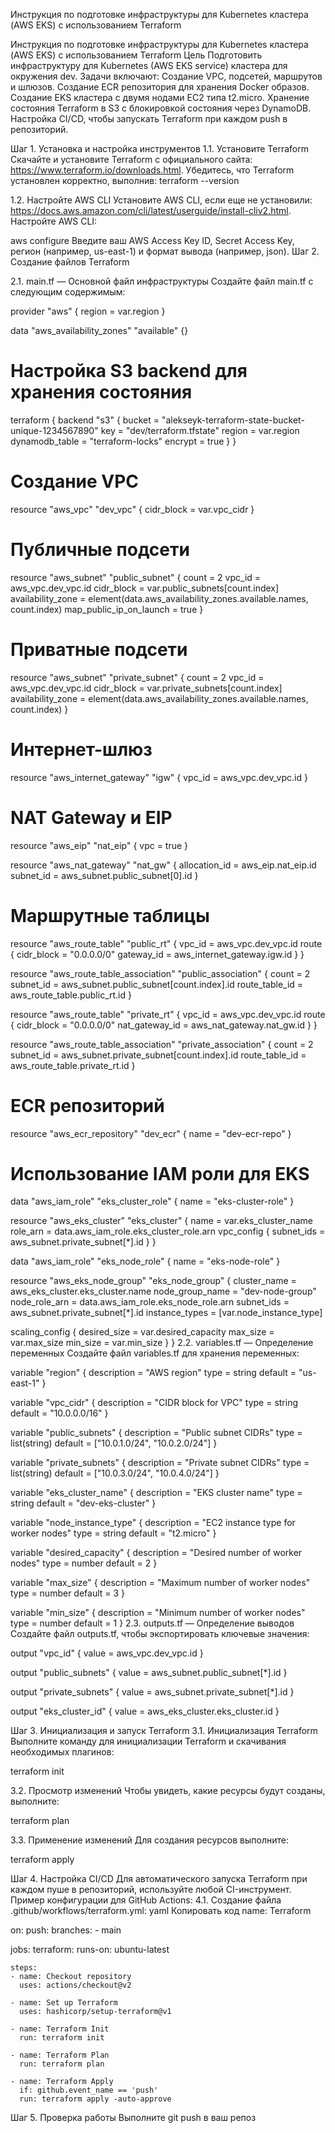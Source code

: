Инструкция по подготовке инфраструктуры для Kubernetes кластера (AWS EKS) с использованием Terraform

Инструкция по подготовке инфраструктуры для Kubernetes кластера (AWS EKS) с использованием Terraform
Цель
Подготовить инфраструктуру для Kubernetes (AWS EKS service) кластера для окружения dev. Задачи включают:
Создание VPC, подсетей, маршрутов и шлюзов.
Создание ECR репозитория для хранения Docker образов.
Создание EKS кластера с двумя нодами EC2 типа t2.micro.
Хранение состояния Terraform в S3 с блокировкой состояния через DynamoDB.
Настройка CI/CD, чтобы запускать Terraform при каждом push в репозиторий.

Шаг 1. Установка и настройка инструментов
1.1. Установите Terraform
Скачайте и установите Terraform с официального сайта: https://www.terraform.io/downloads.html.
Убедитесь, что Terraform установлен корректно, выполнив:
terraform --version

1.2. Настройте AWS CLI
Установите AWS CLI, если еще не установили: https://docs.aws.amazon.com/cli/latest/userguide/install-cliv2.html.
Настройте AWS CLI:

aws configure
Введите ваш AWS Access Key ID, Secret Access Key, регион (например, us-east-1) и формат вывода (например, json).
Шаг 2. Создание файлов Terraform

2.1. main.tf — Основной файл инфраструктуры
Создайте файл main.tf с следующим содержимым:

provider "aws" {
  region = var.region
}

data "aws_availability_zones" "available" {}

# Настройка S3 backend для хранения состояния
terraform {
  backend "s3" {
    bucket         = "alekseyk-terraform-state-bucket-unique-1234567890"
    key            = "dev/terraform.tfstate"
    region         = var.region
    dynamodb_table = "terraform-locks"
    encrypt        = true
  }
}

# Создание VPC
resource "aws_vpc" "dev_vpc" {
  cidr_block = var.vpc_cidr
}

# Публичные подсети
resource "aws_subnet" "public_subnet" {
  count                   = 2
  vpc_id                  = aws_vpc.dev_vpc.id
  cidr_block              = var.public_subnets[count.index]
  availability_zone       = element(data.aws_availability_zones.available.names, count.index)
  map_public_ip_on_launch = true
}

# Приватные подсети
resource "aws_subnet" "private_subnet" {
  count             = 2
  vpc_id            = aws_vpc.dev_vpc.id
  cidr_block        = var.private_subnets[count.index]
  availability_zone = element(data.aws_availability_zones.available.names, count.index)
}

# Интернет-шлюз
resource "aws_internet_gateway" "igw" {
  vpc_id = aws_vpc.dev_vpc.id
}

# NAT Gateway и EIP
resource "aws_eip" "nat_eip" {
  vpc = true
}

resource "aws_nat_gateway" "nat_gw" {
  allocation_id = aws_eip.nat_eip.id
  subnet_id     = aws_subnet.public_subnet[0].id
}

# Маршрутные таблицы
resource "aws_route_table" "public_rt" {
  vpc_id = aws_vpc.dev_vpc.id
  route {
    cidr_block = "0.0.0.0/0"
    gateway_id = aws_internet_gateway.igw.id
  }
}

resource "aws_route_table_association" "public_association" {
  count          = 2
  subnet_id      = aws_subnet.public_subnet[count.index].id
  route_table_id = aws_route_table.public_rt.id
}

resource "aws_route_table" "private_rt" {
  vpc_id = aws_vpc.dev_vpc.id
  route {
    cidr_block     = "0.0.0.0/0"
    nat_gateway_id = aws_nat_gateway.nat_gw.id
  }
}

resource "aws_route_table_association" "private_association" {
  count          = 2
  subnet_id      = aws_subnet.private_subnet[count.index].id
  route_table_id = aws_route_table.private_rt.id
}

# ECR репозиторий
resource "aws_ecr_repository" "dev_ecr" {
  name = "dev-ecr-repo"
}

# Использование IAM роли для EKS
data "aws_iam_role" "eks_cluster_role" {
  name = "eks-cluster-role"
}

resource "aws_eks_cluster" "eks_cluster" {
  name     = var.eks_cluster_name
  role_arn = data.aws_iam_role.eks_cluster_role.arn
  vpc_config {
    subnet_ids = aws_subnet.private_subnet[*].id
  }
}

data "aws_iam_role" "eks_node_role" {
  name = "eks-node-role"
}

resource "aws_eks_node_group" "eks_node_group" {
  cluster_name    = aws_eks_cluster.eks_cluster.name
  node_group_name = "dev-node-group"
  node_role_arn   = data.aws_iam_role.eks_node_role.arn
  subnet_ids      = aws_subnet.private_subnet[*].id
  instance_types  = [var.node_instance_type]

  scaling_config {
    desired_size = var.desired_capacity
    max_size     = var.max_size
    min_size     = var.min_size
  }
}
2.2. variables.tf — Определение переменных
Создайте файл variables.tf для хранения переменных:

variable "region" {
  description = "AWS region"
  type        = string
  default     = "us-east-1"
}

variable "vpc_cidr" {
  description = "CIDR block for VPC"
  type        = string
  default     = "10.0.0.0/16"
}

variable "public_subnets" {
  description = "Public subnet CIDRs"
  type        = list(string)
  default     = ["10.0.1.0/24", "10.0.2.0/24"]
}

variable "private_subnets" {
  description = "Private subnet CIDRs"
  type        = list(string)
  default     = ["10.0.3.0/24", "10.0.4.0/24"]
}

variable "eks_cluster_name" {
  description = "EKS cluster name"
  type        = string
  default     = "dev-eks-cluster"
}

variable "node_instance_type" {
  description = "EC2 instance type for worker nodes"
  type        = string
  default     = "t2.micro"
}

variable "desired_capacity" {
  description = "Desired number of worker nodes"
  type        = number
  default     = 2
}

variable "max_size" {
  description = "Maximum number of worker nodes"
  type        = number
  default     = 3
}

variable "min_size" {
  description = "Minimum number of worker nodes"
  type        = number
  default     = 1
}
2.3. outputs.tf — Определение выводов
Создайте файл outputs.tf, чтобы экспортировать ключевые значения:

output "vpc_id" {
  value = aws_vpc.dev_vpc.id
}

output "public_subnets" {
  value = aws_subnet.public_subnet[*].id
}

output "private_subnets" {
  value = aws_subnet.private_subnet[*].id
}

output "eks_cluster_id" {
  value = aws_eks_cluster.eks_cluster.id
}

Шаг 3. Инициализация и запуск Terraform
3.1. Инициализация Terraform
Выполните команду для инициализации Terraform и скачивания необходимых плагинов:

terraform init

3.2. Просмотр изменений
Чтобы увидеть, какие ресурсы будут созданы, выполните:

terraform plan

3.3. Применение изменений
Для создания ресурсов выполните:

terraform apply

Шаг 4. Настройка CI/CD
Для автоматического запуска Terraform при каждом пуше в репозиторий, используйте любой CI-инструмент. Пример конфигурации для GitHub Actions:
4.1. Создание файла .github/workflows/terraform.yml:
yaml
Копировать код
name: Terraform

on:
  push:
    branches:
      - main

jobs:
  terraform:
    runs-on: ubuntu-latest

    steps:
    - name: Checkout repository
      uses: actions/checkout@v2

    - name: Set up Terraform
      uses: hashicorp/setup-terraform@v1

    - name: Terraform Init
      run: terraform init

    - name: Terraform Plan
      run: terraform plan

    - name: Terraform Apply
      if: github.event_name == 'push'
      run: terraform apply -auto-approve
Шаг 5. Проверка работы
Выполните git push в ваш репоз





